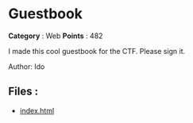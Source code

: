 # Guestbook

**Category** : Web
**Points** : 482

I made this cool guestbook for the CTF. Please sign it.

Author: Ido

## Files : 
 - [index.html](./index.html)


